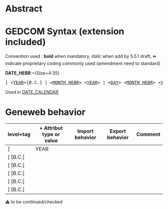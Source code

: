 ﻿# Abstract

# GEDCOM Syntax (extension included)
Convention used : **bold** when mandatory, _italic_ when add by 5.5.1 draft, &#x23E9; indicate proprietary coding commonly used (amendment need to standard)<br />

**DATE_HEBR**:={Size=4:35}
<pre>
[ &lt;<a href=Ged.YEAR>YEAR</a>&gt;[B.C.] | &lt;<a href=Ged.MONTH_HEBR>MONTH_HEBR</a>&gt; &lt;<a href=Ged.YEAR>YEAR</a>&gt; | &lt;<a href=Ged.DAY>DAY</a>&gt; &lt;<a href=Ged.MONTH_HEBR>MONTH_HEBR</a>&gt; &lt;<a href=Ged.YEAR>YEAR</a>&gt; ]
</pre>
Used in <a href=Ged.DATE_CALENDAR>DATE_CALENDAR</a><br />

# Geneweb behavior

level+tag  | + Attribut type or value | Import behavior | Export behavior  | Comment 
---------- | ------------- | :---------------: | :-----------------:| -----------
[ | YEAR | | |
[ <YEAR>[B.C.] | | | | |
[ <YEAR>[B.C.] | | | | |
[ <YEAR>[B.C.] | | | | |
[ <YEAR>[B.C.] | | | | |
[ <YEAR>[B.C.] | | | | |

:warning: to be continued/checked

